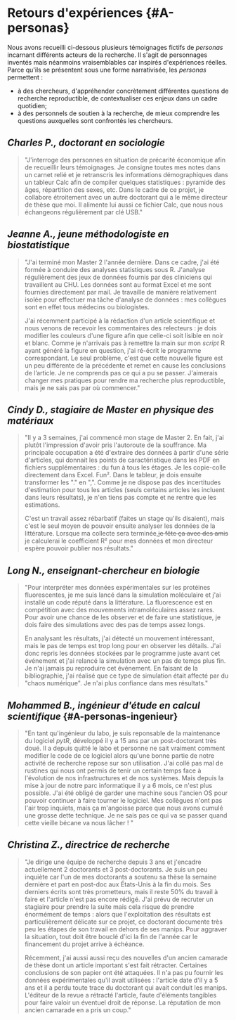 # Retours d'expériences {#A-personas}

Nous avons recueilli ci-dessous plusieurs témoignages fictifs de
*personas* incarnant différents acteurs de la recherche. Il s'agit de
personnages inventés mais néanmoins vraisemblables car inspirés d'expériences réelles. Parce qu'ils se présentent sous une forme
narrativisée, les *personas* permettent :

- à des chercheurs, d'appréhender concrètement différentes questions
  de recherche reproductible, de contextualiser ces enjeux dans un
  cadre quotidien;
- à des personnels de soutien à la recherche, de mieux comprendre les
  questions auxquelles sont confrontés les chercheurs.

## *Charles P., doctorant en sociologie*
> "J'interroge des personnes en situation de précarité économique afin
> de recueillir leurs témoignages. Je consigne toutes mes notes dans
> un carnet relié et je retranscris les informations démographiques
> dans un tableur Calc afin de compiler quelques statistiques :
> pyramide des âges, répartition des sexes, etc. Dans le cadre de ce
> projet, je collabore étroitement avec un autre doctorant qui a le
> même directeur de thèse que moi. Il alimente lui aussi ce fichier
> Calc, que nous nous échangeons régulièrement par clé USB."
>

## *Jeanne A., jeune méthodologiste en biostatistique*
> "J'ai terminé mon Master 2 l'année dernière. Dans ce cadre, j'ai été
> formée à conduire des analyses statistiques sous R. J'analyse
> régulièrement des jeux de données fournis par des cliniciens qui
> travaillent au CHU. Les données sont au format Excel et me sont
> fournies directement par mail. Je travaille de manière relativement
> isolée pour effectuer ma tâche d'analyse de données : mes collègues
> sont en effet tous médecins ou biologistes.
>
> J'ai récemment participé à la rédaction d'un article scientifique et
> nous venons de recevoir les commentaires des relecteurs : je dois
> modifier les couleurs d'une figure afin que celle-ci soit lisible en
> noir et blanc. Comme je n'arrivais pas à remettre la main sur mon
> *script* R ayant généré la figure en question, j'ai ré-écrit le
> programme correspondant. Le seul problème, c'est que cette nouvelle
> figure est un peu différente de la précédente et remet en cause les
> conclusions de l’article. Je ne comprends pas ce qui a pu se
> passer. J'aimerais changer mes pratiques pour rendre ma recherche
> plus reproductible, mais je ne sais pas par où commencer."
>

## *Cindy D., stagiaire de Master en physique des matériaux*
> "Il y a 3 semaines, j'ai commencé mon stage de Master 2. En fait,
> j'ai plutôt l'impression d'avoir pris l'autoroute de la
> souffrance. Ma principale occupation a été d'extraire des données à
> partir d'une série d'articles, qui donnait les points de
> caractéristique dans les PDF en fichiers supplémentaires : du fun
> à tous les étages. Je les copie-colle directement dans
> Excel. Fun². Dans le tableur, je dois ensuite transformer les "." en
> ",". Comme je ne dispose pas des incertitudes d'estimation pour tous
> les articles (seuls certains articles les incluent dans leurs
> résultats), je n'en tiens pas compte et ne rentre que les
> estimations.
>
> C'est un travail assez rébarbatif (faites un stage qu'ils
> disaient), mais c'est le seul moyen de pouvoir ensuite analyser les
> données de la littérature. Lorsque ma collecte sera terminée,~~je
> fête ça avec des amis~~ je calculerai le coefficient R² pour mes
> données et mon directeur espère pouvoir publier nos résultats."
> 

## *Long N., enseignant-chercheur en biologie*
> "Pour interpréter mes données expérimentales sur les protéines
> fluorescentes, je me suis lancé dans la simulation moléculaire et
> j'ai installé un code réputé dans la littérature.  La fluorescence
> est en compétition avec des mouvements intramoléculaires assez
> rares. Pour avoir une chance de les observer et de faire une
> statistique, je dois faire des simulations avec des pas de temps
> assez longs.
>
> En analysant les résultats, j'ai détecté un mouvement intéressant,
> mais le pas de temps est trop long pour en observer les détails.
> J'ai donc repris les données stockées par le programme juste avant
> cet événement et j'ai relancé la simulation avec un pas de temps
> plus fin.  Je n'ai jamais pu reproduire cet événement.  En faisant
> de la bibliographie, j'ai réalisé que ce type de simulation était
> affecté par du "chaos numérique". Je n'ai plus confiance dans mes
> résultats."
> 

## *Mohammed B., ingénieur d'étude en calcul scientifique*  {#A-personas-ingenieur}
> "En tant qu'ingénieur du labo, je suis reponsable de la maintenance
> du logiciel *pytR*, développé il y a 15 ans par un post-doctorant
> très doué. Il a depuis quitté le labo et personne ne sait vraiment
> comment modifier le code de ce logiciel alors qu'une bonne partie de
> notre activité de recherche repose sur son utilisation. J'ai collé
> pas mal de rustines qui nous ont permis de tenir un certain temps
> face à l'évolution de nos infrastructures et de nos systèmes. Mais
> depuis la mise à jour de notre parc informatique il y a 6 mois, ce
> n'est plus possible. J'ai été obligé de garder une machine sous
> l'ancien OS pour pouvoir continuer à faire tourner le logiciel. Mes
> collègues n'ont pas l'air trop inquiets, mais ça m'angoisse parce
> que nous avons cumulé une grosse dette technique. Je ne sais pas ce
> qui va se passer quand cette vieille bécane va nous lâcher ! "
> 

## *Christina Z., directrice de recherche*
> "Je dirige une équipe de recherche depuis 3 ans et j'encadre
> actuellement 2 doctorants et 3 post-doctorants. Je suis un peu
> inquiète car l'un de mes doctorants a soutenu sa thèse la semaine
> dernière et part en post-doc aux États-Unis à la fin du mois. Ses
> derniers écrits sont très prometteurs, mais il reste 50% du
> travail à faire et l'article n'est pas encore rédigé. J'ai prévu de
> recruter un stagiaire pour prendre la suite mais cela risque de
> prendre énormément de temps : alors que l'exploitation des résultats
> est particulièrement délicate sur ce projet, ce doctorant documente
> très peu les étapes de son travail en dehors de ses manips. Pour
> aggraver la situation, tout doit être bouclé d'ici la fin de l'année
> car le financement du projet arrive à échéance.
> 
> Récemment, j'ai aussi aussi reçu des nouvelles d'un ancien camarade
> de thèse dont un article important s'est fait rétracter. Certaines
> conclusions de son papier ont été attaquées. Il n'a pas pu fournir
> les données expérimentales qu'il avait utilisées : l'article date
> d'il y a 5 ans et il a perdu toute trace du doctorant qui avait
> conduit les manips. L'éditeur de la revue a rétracté l'article,
> faute d'éléments tangibles pour faire valoir un éventuel droit de
> réponse. La réputation de mon ancien camarade en a pris un coup."
>
